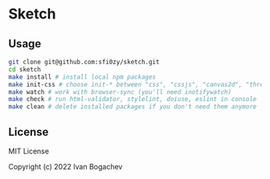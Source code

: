 # Sketch

## Usage

```sh
git clone git@github.com:sfi0zy/sketch.git
cd sketch
make install # install local npm packages
make init-css # choose init-* between "css", "cssjs", "canvas2d", "three"
make watch # work with browser-sync (you'll need inotifywatch)
make check # run html-validator, stylelint, doiuse, eslint in console
make clean # delete installed packages if you don't need them anymore
```

## License

MIT License

Copyright (c) 2022 Ivan Bogachev
